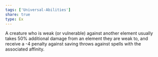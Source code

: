```yaml
---
tags: ['Universal-Abilities']
share: true
type: Ex
---
```

A creature who is weak (or vulnerable) against another element usually takes 50% additional damage from an element they are weak to, and receive a -4 penalty against saving throws against spells with the associated affinity.